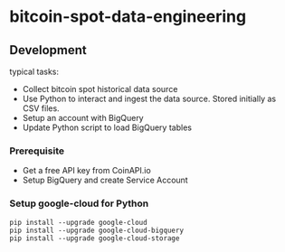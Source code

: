 # bitcoin-spot-data-engineering

## Development
typical tasks: 
- Collect bitcoin spot historical data source
- Use Python to interact and ingest the data source. Stored initially as CSV files.
- Setup an account with BigQuery
- Update Python script to load BigQuery tables 

### Prerequisite
* Get a free API key from CoinAPI.io
* Setup BigQuery and create Service Account
        
### Setup google-cloud for Python 
```
pip install --upgrade google-cloud
pip install --upgrade google-cloud-bigquery
pip install --upgrade google-cloud-storage
```

